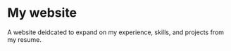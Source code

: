 <h1>My website</h1>
<p>A website deidcated to expand on my experience, skills, and projects from my resume.</p>
